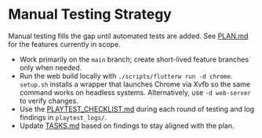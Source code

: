 # Manual Testing Strategy

Manual testing fills the gap until automated tests are added.
See [PLAN.md](PLAN.md) for the features currently in scope.

- Work primarily on the `main` branch; create short-lived feature branches only
  when needed.
- Run the web build locally with `./scripts/flutterw run -d chrome`.
  `setup.sh` installs a wrapper that launches Chrome via Xvfb so the same
  command works on headless systems. Alternatively, use `-d web-server` to
  verify changes.
- Use the [PLAYTEST_CHECKLIST.md](PLAYTEST_CHECKLIST.md) during each round of
  testing and log findings in `playtest_logs/`.
- Update [TASKS.md](TASKS.md) based on findings to stay aligned with the plan.
